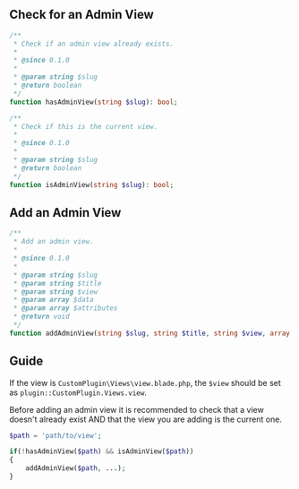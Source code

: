 ## Check for an Admin View
```php
/**
 * Check if an admin view already exists.
 *
 * @since 0.1.0
 * 
 * @param string $slug
 * @return boolean
 */
function hasAdminView(string $slug): bool;

/**
 * Check if this is the current view.
 *
 * @since 0.1.0
 *
 * @param string $slug
 * @return boolean
 */
function isAdminView(string $slug): bool;
```

## Add an Admin View
```php
/**
 * Add an admin view.
 *
 * @since 0.1.0
 *
 * @param string $slug
 * @param string $title
 * @param string $view
 * @param array $data
 * @param array $attributes
 * @return void
 */
function addAdminView(string $slug, string $title, string $view, array $data = [], array $attributes = []);
```

## Guide
If the view is `CustomPlugin\Views\view.blade.php`, the `$view` should be set as `plugin::CustomPlugin.Views.view`.

Before adding an admin view it is recommended to check that a view doesn't already exist AND that the view you are adding is the current one.

```php
$path = 'path/to/view';

if(!hasAdminView($path) && isAdminView($path))
{
	addAdminView($path, ...);
}
```